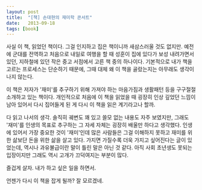 ```yaml
---
layout: post
title:  "[책] 손대현의 재미학 콘서트"
date:   2013-09-18
tags: [book]
---
```


사실 이 책, 읽었던 책이다. 그걸 인지하고 집은 책이니까 새삼스러울 것도 없지만. 예전에 군대를 전역하고 처음으로 내일로 여행을 할 때 성훈이 집에 있다가 보성 내려가면서 있던, 지하철에 있던 작은 중고 서점에서 고른 책 중의 하나이다. 기본적으로 내가 책을 고르는 프로세스는 단순하기 때문에, 그때 대체 왜 이 책을 골랐는지는 아무래도 생각이 나지 않는다. 

  이 책은 저자가 '재미'를 추구하기 위해 가져야 하는 마음가짐과 생활패턴 등을 구구절절 소개하고 있는 책이다. 개인적으로 처음에 이 책을 읽었을 때 굉장히 인상 깊었던 느낌이 남아 있어서 다시 집어들게 된 게 다시 이 책을 읽은 계기라고나 할까. 

  다 읽고 나서의 생각. 솔직히 궤변도 꽤 있고 쓸모 없는 내용도 자주 보였지만, 그래도 '재미'를 인생의 목표로 추구하는 그 자세 자체는 굉장히 배울만 하다고 생각했다. 인생에 있어서 가장 중요한 것이 '재미'인데 많은 사람들은 그걸 이해하지 못하고 재미를 위한 삶보단 돈을 위한 삶을 살고 있다. 가지면 가질수록 더욱 가지고 싶어진다는 글이 있었는데,  역시나 과유불급이란 말이 틀린 말은 아닌 것 같다. 아직 사회 초년생도 못되는 입장이지만 그래도 역시 고개가 끄덕여지는 부분이 많다. 

  즐겁게 살자. 내가 하고 싶은 일을 하면서. 

  언젠가 다시 이 책을 잡게 될까? 잘 모르겠네.